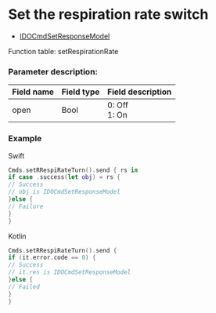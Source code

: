 # Set the respiration rate switch
* [IDOCmdSetResponseModel](../model/IDOCmdSetResponseModel.md)

Function table: setRespirationRate

### Parameter description:

| Field name | Field type | Field description |
| ---------- | ---------- | ----------------- |
| open       | Bool       | 0: Off<br />1: On |

### Example

Swift
```swift
Cmds.setRRespiRateTurn().send { rs in
if case .success(let obj) = rs {
// Success
// obj is IDOCmdSetResponseModel
}else {
// Failure
}
}
```

Kotlin
```kotlin
Cmds.setRRespiRateTurn().send {
if (it.error.code == 0) {
// Success
// it.res is IDOCmdSetResponseModel
}else {
// Failed
}
}
```
